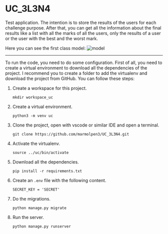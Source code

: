 # UC_3L3N4

Test application. The intention is to store the results of the users for each challenge purpose. After that, you can get all the information about the final results like a list with all the marks of all the users, only the results of a user or the user with the best and the worst mark.

Here you can see the first class model:
![model](https://user-images.githubusercontent.com/44238816/151700130-0980dad6-626e-4b8f-8bc2-59cd5f974121.jpg)

---

To run the code, you need to do some configuration. First of all, you need to create a virtual environment to download all the dependencies of the project. I recommend you to create a folder to add the virtualenv and download the project from GitHub. You can follow these steps:

1. Create a workspace for this project.
    ```
    mkdir workspace_uc
    ```
2. Create a virtual environment.
    ```
    python3 -m venv uc
    ```
3. Clone the project, open with vscode or similar IDE and open a terminal.
    ```
    git clone https://github.com/marmolpen3/UC_3L3N4.git
    ```
4. Activate the virtualenv.
    ```
    source ../uc/bin/activate
    ```
5. Download all the dependencies.
    ```
    pip install -r requirements.txt
    ```
6. Create an `.env` file with the following content.
    ```
    SECRET_KEY = 'SECRET'
    ```
7. Do the migrations.
    ```
    python manage.py migrate
    ```
8. Run the server.
    ```
    python manage.py runserver
    ```